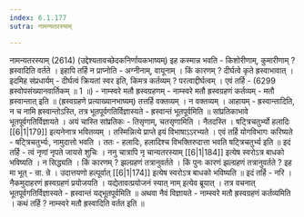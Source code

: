 ```yaml
---
index: 6.1.177
sutra: नामन्यतरस्याम्

---
```

 नामन्यतरस्याम् (2614) (उद्देश्यतावच्छेदकनिर्णायकभाष्यम्) इह कस्मान्न भवति  -  किशोरीणाम्, कुमारीणाम् ? ह्रस्वादिति वर्तते । इहापि तर्हि न प्राप्नोति  -  अग्नीनाम्, वायूनाम् । किं कारणम् ? दीर्घत्वे कृते ह्रस्वाभावात् । इदमिह संप्रधार्यम्  -  दीर्घत्वं क्रियतां स्वर इति, किमत्र कर्तव्यम् ? परत्वाद्दीर्घत्वम् । एवं तर्हि  -  (6299 ह्रस्वोपसंख्यानवार्तिकम् ॥ 1 ॥) - नाम्स्वरे मतौ ह्रस्वग्रहणम् - नाम्स्वरे मतौ ह्रस्वग्रहणं कर्तव्यम्  -  मतौ ह्रस्वान्तात् इति ॥ (ह्रस्वग्रहणे प्रत्याख्यानभाष्यम्) तत्तर्हि वक्तव्यम् । न वक्तव्यम् । आहायम्  -  ह्रस्वान्तादिति, न च नामि ह्रस्वान्तोऽस्ति, तत्र भूतपूर्वगतिर्विज्ञास्यते  -  ह्रस्वान्तं भूतपूर्वमिति ॥ सांप्रतिकाभावे भूतपूर्वगतिर्विज्ञायते । अयं चास्ति सांप्रतिकः  -  तिसृणाम्, चतसृणामिति । नैतदस्ति । षटि्त्रचतुर्भ्यो हलादिः [[6|1|179]] इत्यनेनात्र भवितव्यम् । तस्मिन्नित्ये प्राप्ते इयं विभाषाऽऽरभ्यते । एवं तर्हि योगविभागः करिष्यते  -  षटि्त्रचतुर्भ्यः, नामुदात्तो भवति । ततः  -  हलादिः, हलादिश्च विभक्तिरुदात्ता भवति षटि्त्रचतुर्भ्य इति ॥ इदं तर्हि  -  त्वं नृणां नृपते जायसे शुचिः । ननु चात्रापि नृ चान्यतरस्याम् [[6|1|184]] इत्येष स्वरोऽत्र बाधको भविष्यति । न सिद्ध्यति । किं कारणम् ? झल्ग्रहणं तत्रानुवर्तते । किं पुनः कारणं झल्ग्रहणं तत्रानुवर्तते ? इह मा भूत्  -  न्रा. न्रे । उदात्तयणो हल्पूर्वात् [[6|1|174]] इत्येष स्वरोऽत्र बाधको भविष्यति ॥ इदं तर्हि  -  नरि । नैकमुदाहरणं ह्रस्वग्रहणं प्रयोजयति । यद्येतावत्प्रयोजनं स्यात् नाम् इत्येव ब्रूयात् । तत्र वचनात् भूतपूर्वगतिर्विज्ञास्यते  -  ह्रस्वान्तं यद्भूतपूर्वमिति ॥ अथवा नैवं विज्ञायते  -  नाम्स्वरे मतौ ह्रस्वग्रहणं कर्तव्यमिति । कथं तर्हि ? नाम्स्वरे मतौ ह्रस्वादिति वर्तत इति ॥ 